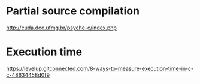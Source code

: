 # Partial source compilation
http://cuda.dcc.ufmg.br/psyche-c/index.php

# Execution time
https://levelup.gitconnected.com/8-ways-to-measure-execution-time-in-c-c-48634458d0f9
